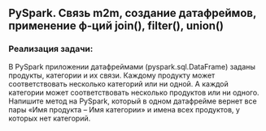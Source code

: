 ## PySpark. Связь m2m, создание датафреймов, применение ф-ций join(), filter(), union()

### Реализация задачи:

В PySpark приложении датафреймами (pyspark.sql.DataFrame) заданы продукты, категории и их связи. 
Каждому продукту может соответствовать несколько категорий или ни одной. А каждой категории может соответствовать несколько продуктов или ни одного. 
Напишите метод на PySpark, который в одном датафрейме вернет все пары «Имя продукта – Имя категории» и имена всех продуктов, у которых нет категорий.
